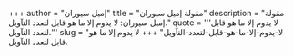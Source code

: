 +++
author = "إميل سيوران"
title = "مقولة إميل سيوران"
description = "مقولة إميل سيوران: لا يدوم إلا ما هو قابل لتعدد التآويل."
quote = '''لا يدوم إلا ما هو قابل لتعدد التآويل.''' 
slug = "لا-يدوم-إلا-ما-هو-قابل-لتعدد-التآويل"
+++
لا يدوم إلا ما هو قابل لتعدد التآويل.

